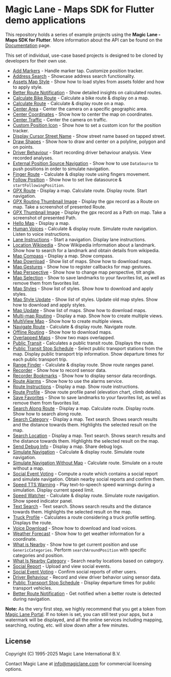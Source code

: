# Magic Lane - Maps SDK for Flutter demo applications

This repository holds a series of example projects using the **Magic Lane - Maps SDK for Flutter**. More information about the API can be found on the [Documentation](https://developer.magiclane.com/documentation) page.

This set of individual, use-case based projects is designed to be cloned by developers for their own use.

* [Add Markers](add_markers) - Handle marker tap. Customize position tracker.
* [Address Search](address_search) - Showcase address search functionality.
* [Assets Map Style](assets_map_style) - Show how to load styles from assets folder and how to apply style.
* [Better Route Notification](better_route_notification) - Show detailed insights on calculated routes.
* [Calculate Bike Route](calculate_bike_route) - Calculate a bike route & display on a map.
* [Calculate Route](calculate_route) - Calculate & display route on a map.
* [Center Area](center_area) - Center the camera on a specific geographic area.
* [Center Coordinates](center_coordinates) - Show how to center the map on coordinates.
* [Center Traffic](center_traffic) - Center the camera on traffic.
* [Custom Position Icon](custom_position_icon) - Show how to set a custom icon for the position tracker.
* [Display Cursor Street Name](display_cursor_street_name) - Show street name based on tapped street.
* [Draw Shapes](draw_shapes) - Show how to draw and center on a polyline, polygon and on points.
* [Driver Behaviour](driver_behaviour) - Start recording driver behaviour analysis. View recorded analyses.
* [External Position Source Navigation](external_position_source_navigation) - Show how to use `DataSource` to push positions in order to simulate navigation.
* [Finger Route](finger_route) - Calculate & display route using fingers movement.
* [Follow Position](follow_position) - Show how to set live datasource & `startFollowingPosition`.
* [GPX Route](gpx_route) - Display a map. Calculate route. Display route. Start navigation.
* [GPX Routing Thumbnail Image](gpx_routing_thumbnail_image) - Display the gpx record as a Route on map. Take a screenshot of presented Route.
* [GPX Thumbnail Image](gpx_thumbnail_image) - Display the gpx record as a Path on map. Take a screenshot of presented Path.
* [Hello Map](hello_map) - Display a map.
* [Human Voices](human_voices) - Calculate & display route. Simulate route navigation. Listen to voice instructions.
* [Lane Instructions](lane_instructions) - Start a navigation. Display lane instructions.
* [Location Wikipedia](location_wikipedia) - Show Wikipedia information about a landmark. Show how to search for a landmark and obtain details from wikipedia.
* [Map Compass](map_compass) - Display a map. Show compass.
* [Map Download](map_download) - Show list of maps. Show how to download maps.
* [Map Gestures](map_gestures) - Show how to register callbacks for map gestures.
* [Map Perspective](map_perspective) - Show how to change map perspective, tilt angle.
* [Map Selection](map_selection) - Show to save landmarks to your favorites list, as well as remove them from favorites list.
* [Map Styles](map_styles) - Show list of styles. Show how to download and apply styles.
* [Map Style Update](map_style_update) - Show list of styles. Update old map styles. Show how to download and apply styles.
* [Map Update](map_update) - Show list of maps. Show how to download maps.
* [Multi-map Routing](multi_map_routing) - Display a map. Show how to create multiple views.
* [MultiView Map](multiview_map) - Show how to create multiple views.
* [Navigate Route](navigate_route) - Calculate & display route. Navigate route.
* [Offline Routing](offline_routing) - Show how to download maps.
* [Overlapped Maps](overlapped_maps) - Show two maps overlapped.
* [Public Transit](public_transit) - Calculates a public transit route. Displays the route.
* [Public Transit Stop Schedule](public_transit_stop_schedule) - Select public transport stations from the map. Display public transport trip information. Show departure times for each public transport trip.
* [Range Finder](range_finder) - Calculate & display route. Show route ranges panel.
* [Recorder](recorder) - Show how to record sensor data.
* [Recorder Bookmarks](recorder_bookmarks) - Show how to display sensor data recordings.
* [Route Alarms](route_alarms) - Show how to use the alarms service.
* [Route Instructions](route_instructions) - Display a map. Show route instructions.
* [Route Profile](route_profile) - Show route profile panel (elevation chart, climb details).
* [Save Favorites](save_favorites) - Show to save landmarks to your favorites list, as well as remove them from favorites list.
* [Search Along Route](search_along_route) - Display a map. Calculate route. Display route. Show how to search along route.
* [Search Category](search_category) - Display a map. Text search. Shows search results and the distance towards them. Highlights the selected result on the map.
* [Search Location](search_location) - Display a map. Text search. Shows search results and the distance towards them. Highlights the selected result on the map.
* [Send Debug Info](send_debug_info) - Display a map. Share debug logs.
* [Simulate Navigation](simulate_navigation) - Calculate & display route. Simulate route navigation.
* [Simulate Navigation Without Map](simulate_navigation_without_map) - Calculate route. Simulate on a route without a map.
* [Social Event Voting](social_event_voting) - Compute a route which contains a social report and simulate navigation. Obtain nearby social reports and confirm them.
* [Speed TTS Warning](speed_tts_warning) - Play text-to-speech speed warnings during a simulation. Display current speed limit.
* [Speed Watcher](speed_watcher) - Calculate & display route. Simulate route navigation. Show speed indicator panel.
* [Text Search](text_search) - Text search. Shows search results and the distance towards them. Highlights the selected result on the map.
* [Truck Profile](truck_profile) - Calculates a route considering a truck profile setting. Displays the route.
* [Voice Download](voice_download) - Show how to download and load voices.
* [Weather Forecast](weather_forecast) - Show how to get weather information for a coordinate.
* [What is Nearby](what_is_nearby) - Show how to get current position and use `GenericCategories`. Perform `searchAroundPosition` with specific categories and position.
* [What Is Nearby Category](what_is_nearby_category) - Search nearby locations based on category.
* [Social Report](social_report) - Upload and view social events.
* [Social Event Voting](social_event_voting) - Confirm social reports of other users.
* [Driver Behaviour](driver_behaviour) - Record and view driver behavior using sensor data.
* [Public Transport Stop Schedule](public_transport_stop_schedule) - Display departure times for public transport vehicles.
* [Better Route Notification](better_route_notification) - Get notified when a better route is detected during navigation.

**Note:** As the very first step, we highly recommend that you get a token from [Magic Lane Portal](https://developer.magiclane.com/api). If no token is set, you can still test your apps, but a watermark will be displayed, and all the online services including mapping, searching, routing, etc. will slow down after a few minutes.

## License

Copyright (C) 1995-2025 Magic Lane International B.V.

Contact Magic Lane at info@magiclane.com for commercial licensing options.
